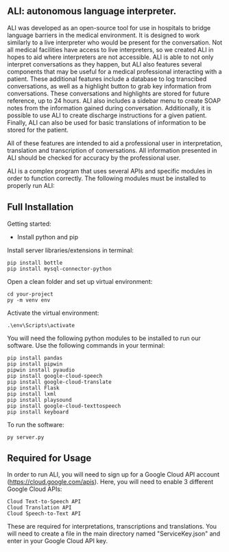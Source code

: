 ## ALI: autonomous language interpreter. 
ALI was developed as an open-source tool for use in hospitals to bridge language barriers in the medical environment. It is designed to work similarly to a live interpreter who would be present for the conversation. Not all medical facilities have access to live interpreters, so we created ALI in hopes to aid where interpreters are not accessible. ALI is able to not only interpret conversations as they happen, but ALI also features several components that may be useful for a medical professional interacting with a patient. These additional features include a database to log transcibed conversations, as well as a highlight button to grab key information from conversations. These conversations and highlights are stored for future reference, up to 24 hours. ALI also includes a sidebar menu to create SOAP notes from the information gained during conversation. Additionally, it is possible to use ALI to create discharge instructions for a given patient. Finally, ALI can also be used for basic translations of information to be stored for the patient.

All of these features are intended to aid a professional user in interpretation, translation and transcription of conversations. All information presented in ALI should be checked for accuracy by the professional user.

ALI is a complex program that uses several APIs and specific modules in order to function correctly. The following modules must be installed to properly run ALI:

## Full Installation

Getting started:

- Install python and pip

Install server libraries/extensions in terminal:
```
pip install bottle
pip install mysql-connector-python
```

Open a clean folder and set up virtual environment:
```
cd your-project
py -m venv env
```

Activate the virtual environment:
```
.\env\Scripts\activate
```

You will need the following python modules to be installed to run our software. Use the following commands in your terminal:
```
pip install pandas
pip install pipwin
pipwin install pyaudio
pip install google-cloud-speech
pip install google-cloud-translate
pip install Flask
pip install lxml
pip install playsound
pip install google-cloud-texttospeech
pip install keyboard
```

To run the software:
```
py server.py
```

## Required for Usage
In order to run ALI, you will need to sign up for a Google Cloud API account (https://cloud.google.com/apis).
Here, you will need to enable 3 different Google Cloud APIs:
```
Cloud Text-to-Speech API
Cloud Translation API
Cloud Speech-to-Text API
```
These are required for interpretations, transcriptions and translations.
You will need to create a file in the main directory named "ServiceKey.json" and enter in your Google Cloud API key.

